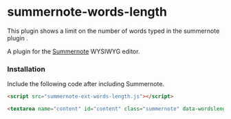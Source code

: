 # summernote-words-length

This plugin shows a limit on the number of words typed in the summernote plugin .

A plugin for the [Summernote](https://github.com/summernote/summernote/) WYSIWYG editor.

### Installation

Include the following code after including Summernote.

````html
<script src="summernote-ext-words-length.js"></script>
````

````html
<textarea name="content" id="content" class="summernote" data-wordslength="450"></textarea>
````
